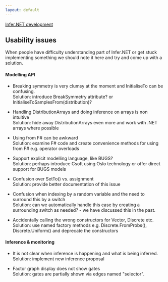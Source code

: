 ```yaml
---
layout: default 
--- 
```

[Infer.NET development](index.md)

## Usability issues

When people have difficulty understanding part of Infer.NET or get stuck implementing something we should note it here and try and come up with a solution.

#### Modelling API

*   Breaking symmetry is very clumsy at the moment and InitialiseTo can be confusing. <br />
    Solution: introduce BreakSymmetry attribute? or InitialiseToSamplesFrom(distribution)?

*   Handling DistributionArrays and doing inference on arrays is non intuitive <br />
    Solution: hide away DistributionArrays even more and work with .NET arrays where possible

*   Using from F# can be awkward <br />
    Solution: examine F# code and create convenience methods for using from F# e.g. operator overloads

*   Support explicit modelling language, like BUGS? <br />
    Solution: perhaps introduce Csoft using Oslo technology or offer direct support for BUGS models

*   Confusion over SetTo() vs. assignment <br />
    Solution: provide better documentation of this issue

*   Confusion when indexing by a random variable and the need to surround this by a switch <br />
    Solution: can we automatically handle this case by creating a surrounding switch as needed? - we have discussed this in the past.

*   Accidentally calling the wrong constructors for Vector, Discrete etc. <br />
    Solution: use named factory methods e.g. Discrete.FromProbs(), Discrete.Uniform() and deprecate the constructors

#### Inference & monitoring

*   It is not clear when inference is happening and what is being inferred. <br />
    Solution: implement new inference proposal

*   Factor graph display does not show gates <br />
    Solution: gates are partially shown via edges named "selector".

